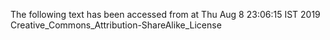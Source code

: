 The following text has been accessed from at Thu Aug 8 23:06:15 IST 2019
Creative_Commons_Attribution-ShareAlike_License
